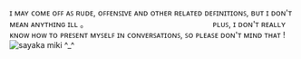 ɪ ᴍᴀʏ ᴄᴏᴍᴇ ᴏꜰꜰ ᴀꜱ ʀᴜᴅᴇ, ᴏꜰꜰᴇɴꜱɪᴠᴇ ᴀɴᴅ ᴏᴛʜᴇʀ ʀᴇʟᴀᴛᴇᴅ ᴅᴇꜰɪɴɪᴛɪᴏɴꜱ, ʙᴜᴛ ɪ ᴅᴏɴ'ᴛ ᴍᴇᴀɴ ᴀɴʏᴛʜɪɴɢ ɪʟʟ ｡ ㅤㅤㅤㅤㅤㅤㅤㅤㅤㅤㅤㅤㅤㅤㅤㅤㅤ
ᴘʟᴜꜱ, ɪ ᴅᴏɴ'ᴛ ʀᴇᴀʟʟʏ ᴋɴᴏᴡ ʜᴏᴡ ᴛᴏ ᴘʀᴇꜱᴇɴᴛ ᴍʏꜱᴇʟꜰ ɪɴ ᴄᴏɴᴠᴇʀꜱᴀᴛɪᴏɴꜱ, ꜱᴏ ᴘʟᴇᴀꜱᴇ ᴅᴏɴ'ᴛ ᴍɪɴᴅ ᴛʜᴀᴛ !
![sayaka miki ^_^](https://i.pinimg.com/originals/78/74/6c/78746c710df07bd77459b90b190be31f.gif)
